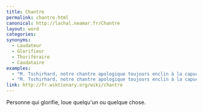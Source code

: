 ```yaml
---
title: Chantre
permalink: chantre.html
canonical: http://lachal.neamar.fr/Chantre
layout: word
categories:
synonyms:
  - Laudateur
  - Glorifieur
  - Thuriféraire
  - Caudataire
examples:
  - "M. Tschirhard, notre chantre apologique toujours enclin à la capucinade rhétorique !"
  - "M. Tschirhard, notre chantre apologique toujours enclin à la capucinade alambiquée !"
link: http://fr.wiktionary.org/wiki/chantre
---
```


Personne qui glorifie, loue quelqu'un ou quelque chose.

